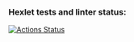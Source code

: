 ### Hexlet tests and linter status:
[![Actions Status](https://github.com/Intactowow/layout-designer-project-lvl2/workflows/hexlet-check/badge.svg)](https://github.com/Intactowow/layout-designer-project-lvl2/actions)